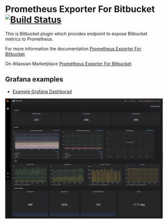 # Prometheus Exporter For Bitbucket [![Build Status](https://travis-ci.org/AndreyVMarkelov/prom-bitbucket-exporter.svg?branch=master)](https://travis-ci.org/AndreyVMarkelov/prom-bitbucket-exporter)

This is Bitbucket plugin which provides endpoint to expose Bitbucket metrics to Prometheus.

For more information the documentation [Prometheus Exporter For Bitbucket](https://github.com/AndreyVMarkelov/prom-bitbucket-exporter/wiki/Prometheus-Exporter-For-Bitbucket).

On Atlassian Marketplace [Prometheus Exporter For Bitbucket](https://marketplace.atlassian.com/plugins/ru.andreymarkelov.atlas.plugins.prom-bitbucket-exporter/server/overview)

## Grafana examples 

* [Example Grafana Dashborad](https://grafana.com/dashboards/6984)

![image](./grafana/img/bitbuckt-board.png)
